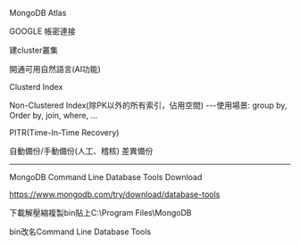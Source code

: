 MongoDB Atlas

GOOGLE 帳密連接

建cluster叢集

開通可用自然語言(AI功能)

Clusterd Index

Non-Clustered Index(除PK以外的所有索引，佔用空間)
---使用場景: group by, Order by, join, where, ...

PITR(Time-In-Time Recovery)

自動備份/手動備份(人工、稽核) 差異備份

---------------------------------------------------

MongoDB Command Line Database Tools Download

https://www.mongodb.com/try/download/database-tools

下載解壓縮複製bin貼上C:\Program Files\MongoDB

bin改名Command Line Database Tools








